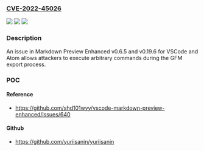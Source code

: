 ### [CVE-2022-45026](https://cve.mitre.org/cgi-bin/cvename.cgi?name=CVE-2022-45026)
![](https://img.shields.io/static/v1?label=Product&message=n%2Fa&color=blue)
![](https://img.shields.io/static/v1?label=Version&message=n%2Fa&color=blue)
![](https://img.shields.io/static/v1?label=Vulnerability&message=n%2Fa&color=brighgreen)

### Description

An issue in Markdown Preview Enhanced v0.6.5 and v0.19.6 for VSCode and Atom allows attackers to execute arbitrary commands during the GFM export process.

### POC

#### Reference
- https://github.com/shd101wyy/vscode-markdown-preview-enhanced/issues/640

#### Github
- https://github.com/yuriisanin/yuriisanin

